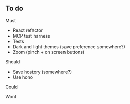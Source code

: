 ## To do

Must
- React refactor
- MCP test harness
- Tests
- Dark and light themes (save preference somewhere?)
- Zoom (pinch + on screen buttons)

Should
- Save hostory (somewhere?)
- Use hono

Could

Wont
